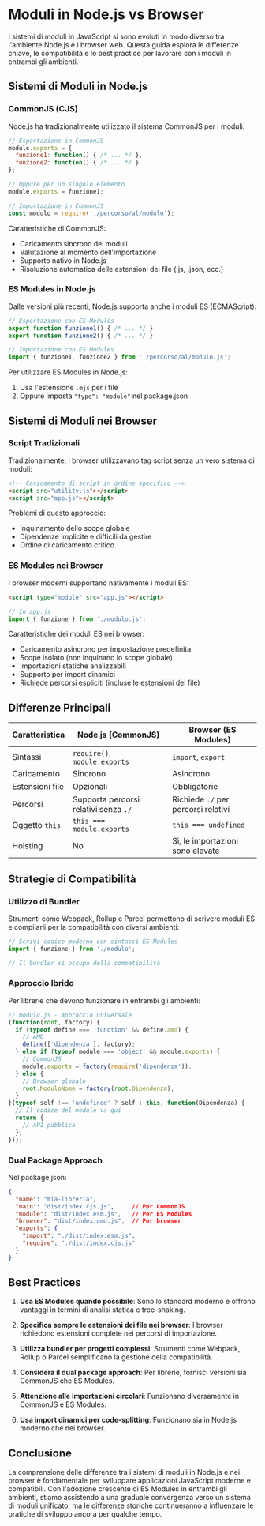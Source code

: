 # Moduli in Node.js vs Browser

I sistemi di moduli in JavaScript si sono evoluti in modo diverso tra l'ambiente Node.js e i browser web. Questa guida esplora le differenze chiave, le compatibilità e le best practice per lavorare con i moduli in entrambi gli ambienti.

## Sistemi di Moduli in Node.js

### CommonJS (CJS)

Node.js ha tradizionalmente utilizzato il sistema CommonJS per i moduli:

```javascript
// Esportazione in CommonJS
module.exports = {
  funzione1: function() { /* ... */ },
  funzione2: function() { /* ... */ }
};

// Oppure per un singolo elemento
module.exports = funzione1;

// Importazione in CommonJS
const modulo = require('./percorso/al/modulo');
```

Caratteristiche di CommonJS:
- Caricamento sincrono dei moduli
- Valutazione al momento dell'importazione
- Supporto nativo in Node.js
- Risoluzione automatica delle estensioni dei file (.js, .json, ecc.)

### ES Modules in Node.js

Dalle versioni più recenti, Node.js supporta anche i moduli ES (ECMAScript):

```javascript
// Esportazione con ES Modules
export function funzione1() { /* ... */ }
export function funzione2() { /* ... */ }

// Importazione con ES Modules
import { funzione1, funzione2 } from './percorso/al/modulo.js';
```

Per utilizzare ES Modules in Node.js:
1. Usa l'estensione `.mjs` per i file
2. Oppure imposta `"type": "module"` nel package.json

## Sistemi di Moduli nei Browser

### Script Tradizionali

Tradizionalmente, i browser utilizzavano tag script senza un vero sistema di moduli:

```html
<!-- Caricamento di script in ordine specifico -->
<script src="utility.js"></script>
<script src="app.js"></script>
```

Problemi di questo approccio:
- Inquinamento dello scope globale
- Dipendenze implicite e difficili da gestire
- Ordine di caricamento critico

### ES Modules nei Browser

I browser moderni supportano nativamente i moduli ES:

```html
<script type="module" src="app.js"></script>
```

```javascript
// In app.js
import { funzione } from './modulo.js';
```

Caratteristiche dei moduli ES nei browser:
- Caricamento asincrono per impostazione predefinita
- Scope isolato (non inquinano lo scope globale)
- Importazioni statiche analizzabili
- Supporto per import dinamici
- Richiede percorsi espliciti (incluse le estensioni dei file)

## Differenze Principali

| Caratteristica | Node.js (CommonJS) | Browser (ES Modules) |
|----------------|--------------------|-----------------------|
| Sintassi | `require()`, `module.exports` | `import`, `export` |
| Caricamento | Sincrono | Asincrono |
| Estensioni file | Opzionali | Obbligatorie |
| Percorsi | Supporta percorsi relativi senza `./` | Richiede `./` per percorsi relativi |
| Oggetto `this` | `this === module.exports` | `this === undefined` |
| Hoisting | No | Sì, le importazioni sono elevate |

## Strategie di Compatibilità

### Utilizzo di Bundler

Strumenti come Webpack, Rollup e Parcel permettono di scrivere moduli ES e compilarli per la compatibilità con diversi ambienti:

```javascript
// Scrivi codice moderno con sintassi ES Modules
import { funzione } from './modulo';

// Il bundler si occupa della compatibilità
```

### Approccio Ibrido

Per librerie che devono funzionare in entrambi gli ambienti:

```javascript
// modulo.js - Approccio universale
(function(root, factory) {
  if (typeof define === 'function' && define.amd) {
    // AMD
    define(['dipendenza'], factory);
  } else if (typeof module === 'object' && module.exports) {
    // CommonJS
    module.exports = factory(require('dipendenza'));
  } else {
    // Browser globale
    root.ModuloNome = factory(root.Dipendenza);
  }
}(typeof self !== 'undefined' ? self : this, function(Dipendenza) {
  // Il codice del modulo va qui
  return {
    // API pubblica
  };
}));
```

### Dual Package Approach

Nel package.json:

```json
{
  "name": "mia-libreria",
  "main": "dist/index.cjs.js",     // Per CommonJS
  "module": "dist/index.esm.js",   // Per ES Modules
  "browser": "dist/index.umd.js",  // Per browser
  "exports": {
    "import": "./dist/index.esm.js",
    "require": "./dist/index.cjs.js"
  }
}
```

## Best Practices

1. **Usa ES Modules quando possibile**: Sono lo standard moderno e offrono vantaggi in termini di analisi statica e tree-shaking.

2. **Specifica sempre le estensioni dei file nei browser**: I browser richiedono estensioni complete nei percorsi di importazione.

3. **Utilizza bundler per progetti complessi**: Strumenti come Webpack, Rollup o Parcel semplificano la gestione della compatibilità.

4. **Considera il dual package approach**: Per librerie, fornisci versioni sia CommonJS che ES Modules.

5. **Attenzione alle importazioni circolari**: Funzionano diversamente in CommonJS e ES Modules.

6. **Usa import dinamici per code-splitting**: Funzionano sia in Node.js moderno che nei browser.

## Conclusione

La comprensione delle differenze tra i sistemi di moduli in Node.js e nei browser è fondamentale per sviluppare applicazioni JavaScript moderne e compatibili. Con l'adozione crescente di ES Modules in entrambi gli ambienti, stiamo assistendo a una graduale convergenza verso un sistema di moduli unificato, ma le differenze storiche continueranno a influenzare le pratiche di sviluppo ancora per qualche tempo.